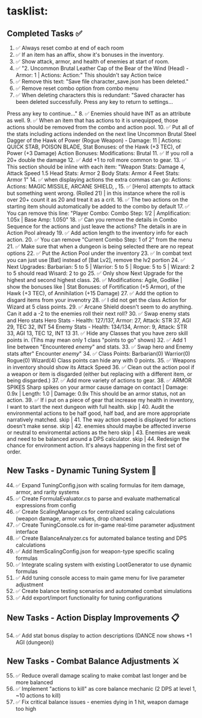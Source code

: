 # tasklist:

## Completed Tasks ✅

1. ✅ Always reset combo at end of each room
2. ✅ If an item has an affix, show it's bonuses in the inventory.
3. ✅ Show attack, armor, and health of enemies at start of room.
4. ✅ "2. Uncommon Brutal Leather Cap of the Bear of the Wind (Head) - Armor: 1 | Actions: Action:"  This shouldn't say Action twice
5. ✅ Remove this text: "Save file character_save.json has been deleted."
6. ✅ Remove reset combo option from combo menu
7. ✅ When deleting characters this is redundant: "Saved character has been deleted successfully.
Press any key to return to settings...

Press any key to continue..."
8. ✅ Enemies should have INT as an attribute as well.
9. ✅ When an item that has actions to it is unequipped, those actions should be removed from the combo and action pool.
10. ✅ Put all of the stats including actions indended on the next line
Uncommon Brutal Steel Dagger of the Hawk of Power (Rogue Weapon) - Damage: 11 | Actions: QUICK STAB, POISON BLADE,
    Stat Bonuses: of the Hawk (+3 TEC), of Power (+3 Damage)
    Action Bonuses:
    Modifications: Brutal
11. ✅ If you roll a 20+ double the damage
12. ✅ Add +1 to roll more common to gear.
13. ✅ This section should be inline with each item:
  "Weapon Stats: Damage 4, Attack Speed 1.5
  Head Stats: Armor 2
  Body Stats: Armor 4
  Feet Stats: Armor 1"
14. ✅ when displaying actions the extra commas can go:     Actions: Actions: MAGIC MISSILE, ARCANE SHIELD, ,
15. ✅ [Hero] attempts to attack but something went wrong. (Rolled 21) | in this instance where the roll is over 20+ count it as 20 and treat it as a crit.
16. ✅ The two actions on the starting item should automatically be added to the combo by default
17. ✅ You can remove this line: "Player Combo: Combo Step: 1/2 | Amplification: 1.05x | Base Amp: 1.050"
18. ✅ Can you remove the details in Combo Sequence for the actions and just leave the actions?  The details in are in Action Pool already
19. ✅ Add action length to the inventory info for each action.
20. ✅ You can remove "Current Combo Step: 1 of 2" from the menu
21. ✅ Make sure that when a dungeon is being selected there are no repeat options
22. ✅ Put the Action Pool under the inventory
23. ✅ In combat text you can just use [Bat] instead of [Bat Lv2], remove the lv2 portion
24. ✅ Next Upgrades: Barbarian: 5 to 5 | Warrior: 5 to 5 | Rogue: 5 to 5 | Wizard: 2 to 5  should read Wisard: 2 to go
25. ✅ Only show Next Upgrade for the highest and second highest class.
26. ✅  Modifications: Agile, Godlike | show the bonuses like | Stat Bonuses: of Fortification (+5 Armor), of the Hawk (+3 TEC), of Annihilation (+15 Damage)
27. ✅ Add the option to disgard items from your invenotry
28. ✅ I did not get the class Action for Wizard at 5 class points.
29. ✅ Arcane Shield doesn't seem to do anything.  Can it add a -2 to the enemies roll their next roll?
30. ✅ Swap enemy stats and Hero stats Hero Stats - Health: 127/137, Armor: 27, Attack: STR 37, AGI 29, TEC 32, INT 54
Enemy Stats - Health: 134/134, Armor: 9, Attack: STR 33, AGI 13, TEC 12, INT 13
31. ✅ Hide any Classes that you have zero skill points in.  (Tihs may mean only 1 class "points to go" shows)
32. ✅ Add 1 line between "Encountered *enemy*" and stats.
33. ✅ Swap hero and Enemy stats after" Encounter *enemy*"
34. ✅ Class Points: Barbarian(0) Warrior(0) Rogue(0) Wizard(4) Class points can hide any with 0 points.
35. ✅ Weapons in inventory should show its Attack Speed
36. ✅ Clean out the action pool if a weapon or item is disgarded (either but replacing with a different item, or being disgarded.)
37. ✅ Add more variety of actions to gear.
38. ✅ ARMOR SPIKES
      Sharp spikes on your armor cause damage on contact | Damage: 0.9x | Length: 1.0 | Damage: 0.9x
      This should be an armor status, not an action.
39. ✅ If i put on a piece of gear that increase my health in inventory, I want to start the next dungeon with full health.
skip | 40. Audit the environmental actions to be half good, half bad, and are more appropriate narratively matched.
skip | 41. The way action speed is displayed for actions doesn't make sense.
skip | 42. enemies should maybe be affected inverse or neutral to enviromental actions as the hero
skip | 43. Enemies are weak and need to be balanced around a DPS calculator.
skip | 44. Redesign the chance for environment action.  It's always happening in the first set of order.

## New Tasks - Dynamic Tuning System 🔧

44. ✅ Expand TuningConfig.json with scaling formulas for item damage, armor, and rarity systems
45. ✅ Create FormulaEvaluator.cs to parse and evaluate mathematical expressions from config
46. ✅ Create ScalingManager.cs for centralized scaling calculations (weapon damage, armor values, drop chances)
47. ✅ Create TuningConsole.cs for in-game real-time parameter adjustment interface
48. ✅ Create BalanceAnalyzer.cs for automated balance testing and DPS calculations
49. ✅ Add ItemScalingConfig.json for weapon-type specific scaling formulas
50. ✅ Integrate scaling system with existing LootGenerator to use dynamic formulas
51. ✅ Add tuning console access to main game menu for live parameter adjustment
52. ✅ Create balance testing scenarios and automated combat simulations
53. ✅ Add export/import functionality for tuning configurations

## New Tasks - Action Display Improvements 📋

54. ✅ Add stat bonus display to action descriptions (DANCE now shows +1 AGI (dungeon))

## New Tasks - Combat Balance Adjustments ⚔️

55. ✅ Reduce overall damage scaling to make combat last longer and be more balanced
56. ✅ Implement "actions to kill" as core balance mechanic (2 DPS at level 1, ~10 actions to kill)
57. ✅ Fix critical balance issues - enemies dying in 1 hit, weapon damage too high